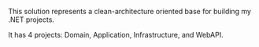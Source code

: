 This solution represents a clean-architecture oriented base for building my .NET projects.

It has 4 projects: Domain, Application, Infrastructure, and WebAPI.
